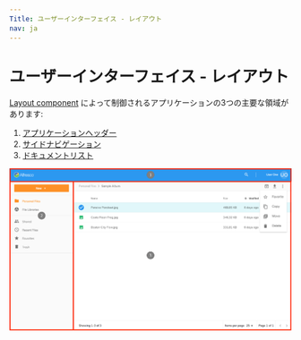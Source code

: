 ```yaml
---
Title: ユーザーインターフェイス - レイアウト
nav: ja
---
```


# ユーザーインターフェイス - レイアウト

[Layout component](../../src/app/components/layout) によって制御されるアプリケーションの3つの主要な領域があります:

1. [アプリケーションヘッダー](/ja/features/header)
2. [サイドナビゲーション](/ja/features/side-navigation)
3. [ドキュメントリスト](/ja/features/document-list-layout)

![機能](../images/features-01.png)
